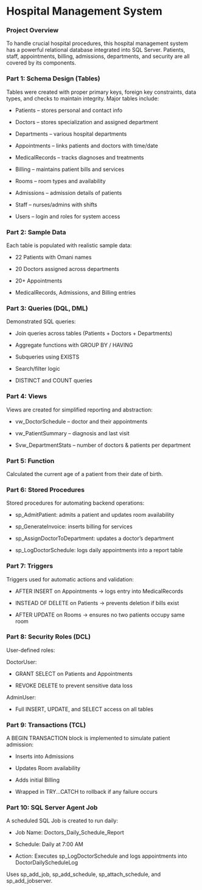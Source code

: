 ﻿# Hospital Management System

### Project Overview
To handle crucial hospital procedures, this hospital management system has a powerful relational database integrated into SQL Server.  Patients, staff, appointments, billing, admissions, departments, and security are all covered by its components.

### Part 1: Schema Design (Tables)
Tables were created with proper primary keys, foreign key constraints, data types, and checks to maintain integrity. Major tables include:

- Patients – stores personal and contact info

- Doctors – stores specialization and assigned department

- Departments – various hospital departments

- Appointments – links patients and doctors with time/date

- MedicalRecords – tracks diagnoses and treatments

- Billing – maintains patient bills and services

- Rooms – room types and availability

- Admissions – admission details of patients

- Staff – nurses/admins with shifts

- Users – login and roles for system access

### Part 2: Sample Data
Each table is populated with realistic sample data:

- 22 Patients with Omani names

- 20 Doctors assigned across departments

- 20+ Appointments

- MedicalRecords, Admissions, and Billing entries

### Part 3: Queries (DQL, DML)
Demonstrated SQL queries:

- Join queries across tables (Patients + Doctors + Departments)

- Aggregate functions with GROUP BY / HAVING

- Subqueries using EXISTS

- Search/filter logic

- DISTINCT and COUNT queries

### Part 4: Views
Views are created for simplified reporting and abstraction:

- vw_DoctorSchedule – doctor and their appointments

- vw_PatientSummary – diagnosis and last visit

- Svw_DepartmentStats – number of doctors & patients per department

### Part 5: Function

Calculated the current age of a patient from their date of birth.

### Part 6: Stored Procedures
Stored procedures for automating backend operations:

- sp_AdmitPatient: admits a patient and updates room availability

- sp_GenerateInvoice: inserts billing for services

- sp_AssignDoctorToDepartment: updates a doctor’s department

- sp_LogDoctorSchedule: logs daily appointments into a report table

### Part 7: Triggers
Triggers used for automatic actions and validation:

- AFTER INSERT on Appointments → logs entry into MedicalRecords

- INSTEAD OF DELETE on Patients → prevents deletion if bills exist

- AFTER UPDATE on Rooms → ensures no two patients occupy same room

### Part 8: Security Roles (DCL)
User-defined roles:

DoctorUser:

- GRANT SELECT on Patients and Appointments

- REVOKE DELETE to prevent sensitive data loss

AdminUser:

- Full INSERT, UPDATE, and SELECT access on all tables

 ### Part 9: Transactions (TCL)
A BEGIN TRANSACTION block is implemented to simulate patient admission:

- Inserts into Admissions

- Updates Room availability

- Adds initial Billing

- Wrapped in TRY...CATCH to rollback if any failure occurs

### Part 10: SQL Server Agent Job
A scheduled SQL Job is created to run daily:

- Job Name: Doctors_Daily_Schedule_Report

- Schedule: Daily at 7:00 AM

- Action: Executes sp_LogDoctorSchedule and logs appointments into DoctorDailyScheduleLog

Uses sp_add_job, sp_add_schedule, sp_attach_schedule, and sp_add_jobserver.